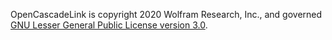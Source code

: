 
OpenCascadeLink is copyright 2020 Wolfram Research, Inc., and governed [GNU Lesser General Public License version 3.0](https://opensource.org/licenses/LGPL-3.0).

